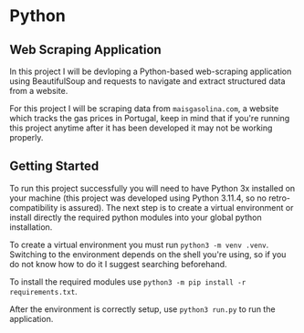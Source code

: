 # Python

## Web Scraping Application

In this project I will be devloping a Python-based web-scraping application using BeautifulSoup and requests to navigate and extract structured data from a website.

For this project I will be scraping data from `maisgasolina.com`, a website which tracks the gas prices in Portugal, keep in mind that if you're running this project anytime after it has been developed it may not be working properly.

## Getting Started

To run this project successfully you will need to have Python 3x installed on your machine (this project was developed using Python 3.11.4, so no retro-compatibility is assured).
The next step is to create a virtual environment or install directly the required python modules into your global python installation.

To create a virtual environment you must run `python3 -m venv .venv`. Switching to the environment depends on the shell you're using, so if you do not know how to do it I suggest searching beforehand.

To install the required modules use `python3 -m pip install -r requirements.txt`.

After the environment is correctly setup, use `python3 run.py` to run the application.
